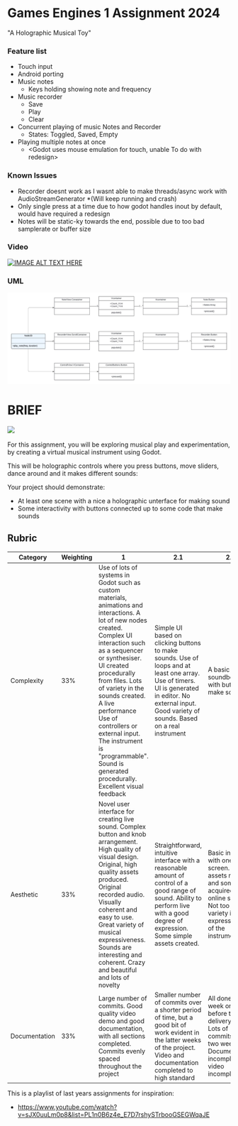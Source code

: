 # Games Engines 1 Assignment 2024

"A Holographic Musical Toy" 


### Feature list
+ Touch input
+ Android porting
+ Music notes
    * Keys holding showing note and frequency 
+ Music recorder
    * Save
    * Play
    * Clear
+ Concurrent playing of music Notes and Recorder
    * States: Toggled, Saved, Empty
+ Playing multiple notes at once
    * <Godot uses mouse emulation for touch, unable To do with redesign>

### Known Issues
+ Recorder doesnt work as I wasnt able to make threads/async work with AudioStreamGenerator
    *(Will keep running and crash)
+ Only single press at a time due to how godot handles inout by default, would have required a redesign
+ Notes will be static-ky towards the end, possible due to too bad samplerate or buffer size


### Video
[![IMAGE ALT TEXT HERE](http://img.youtube.com/vi/cGy-3mxGzUU/0.jpg)](https://www.youtube.com/watch?v=cGy-3mxGzUU)

### UML
![](Files/uml.jpg)




# BRIEF

![](images/cybertrad.png.jpg)

For this assignment, you will be exploring musical play and experimentation, by creating a virtual musical instrument using Godot. 

This will be holographic controls where you press buttons, move sliders, dance around and it makes different sounds: 

Your project should demonstrate:

- At least one scene with a nice a holographic unterface for making sound
- Some interactivity with buttons connected up to some code that make sounds

## Rubric

| Category | Weighting | 1 | 2.1 | 2.2 | Pass | Fail |
|----------|-----------|--------|----|----|----|----|
| Complexity | 33% | Use of lots of systems in Godot such as custom materials, animations and interactions. A lot of new nodes created. Complex UI interaction such as a sequencer or synthesiser. UI created procedurally from files. Lots of variety in the sounds created. A live performance Use of controllers or external input. The instrument is "programmable". Sound is generated procedurally. Excellent visual feedback | Simple UI based on clicking buttons to make sounds. Use of loops and at least one array. Use of timers. UI is generated in editor.  No external input. Good variety of sounds. Based on a real instrument | A basic soundboard with buttons to make sounds | Forked the repo, made some commits, not much working, but it makes a sound | Failed to fork the repo, no commits made |
| Aesthetic | 33% | Novel user interface for creating live sound. Complex button and knob arrangement. High quality of visual design. Original, high quality assets produced. Original  recorded audio. Visually coherent and easy to use. Great variety of musical expressiveness. Sounds are interesting and coherent. Crazy and beautiful and lots of novelty | Straightforward, intuitive interface with a reasonable amount of control of a good range of sound. Ability to perform live with a good degree of expression. Some simple assets created. | Basic interface with one screen. Some assets made and some acquired from online sources. Not too much variety in the expressiveness of the instrument | Simple or unintuitive user interface. User interface made from premade assets. Sound are premade or made using simple tools | Basic user interface that makes sound, without any expressiveness or novelty or much fun. | Project doesnt make any sound
| Documentation | 33% | Large number of commits. Good quality video demo and good documentation, with all sections completed. Commits evenly spaced throughout the project | Smaller number of commits over a shorter period of time, but a good bit of work evident in the latter weeks of the project. Video and documentation completed to high standard | All done in week or two before the delivery date. Lots of commits in last two weeks. Documentation incomplete or video incomplete. | All done in the final week. Incomplete documentation or video. Few commits | No use of git. project doesnt work |

This is a playlist of last years assignments for inspiration:

- https://www.youtube.com/watch?v=sJX0uuLm0p8&list=PL1n0B6z4e_E7D7rshySTrbooGSEGWqaJE
